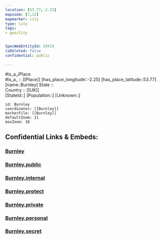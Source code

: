 ```yaml
---
location: [53.77,-2.25] 
mapzoom: [7,12] 
mapmarker: city 
type: City
tags:
- geo/City


SpocWebEntityId: 29419
isDeleted: false
confidential: public

---
```

#is_a_/Place  
#is_a_ :: [[Place]] 
[has_place_longitude::-2.25] 
[has_place_latitude::53.77] 
[name::Burnley] 
State ::  
Country :: [[UK]]  
[StateId::] 
[Population::] 
[Unknown::] 


```leaflet
id: Burnley
coordinates: [[Burnley]] 
markerFile: [[Burnley]] 
defaultZoom: 11 
maxZoom: 18
```


## Confidential Links & Embeds: 

### [Burnley](/_Standards/Earth/Continent/Europe/Europe~North/UK/England/Regions~England/North_West_England/Lancashire/cities~Lancashire/Burnley/cities~Burnley/Burnley.md) 

### [Burnley.public](/_public/Earth/Continent/Europe/Europe~North/UK/England/Regions~England/North_West_England/Lancashire/cities~Lancashire/Burnley/cities~Burnley/Burnley.public.md) 

### [Burnley.internal](/_internal/Earth/Continent/Europe/Europe~North/UK/England/Regions~England/North_West_England/Lancashire/cities~Lancashire/Burnley/cities~Burnley/Burnley.internal.md) 

### [Burnley.protect](/_protect/Earth/Continent/Europe/Europe~North/UK/England/Regions~England/North_West_England/Lancashire/cities~Lancashire/Burnley/cities~Burnley/Burnley.protect.md) 

### [Burnley.private](/_private/Earth/Continent/Europe/Europe~North/UK/England/Regions~England/North_West_England/Lancashire/cities~Lancashire/Burnley/cities~Burnley/Burnley.private.md) 

### [Burnley.personal](/_personal/Earth/Continent/Europe/Europe~North/UK/England/Regions~England/North_West_England/Lancashire/cities~Lancashire/Burnley/cities~Burnley/Burnley.personal.md) 

### [Burnley.secret](/_secret/Earth/Continent/Europe/Europe~North/UK/England/Regions~England/North_West_England/Lancashire/cities~Lancashire/Burnley/cities~Burnley/Burnley.secret.md)

